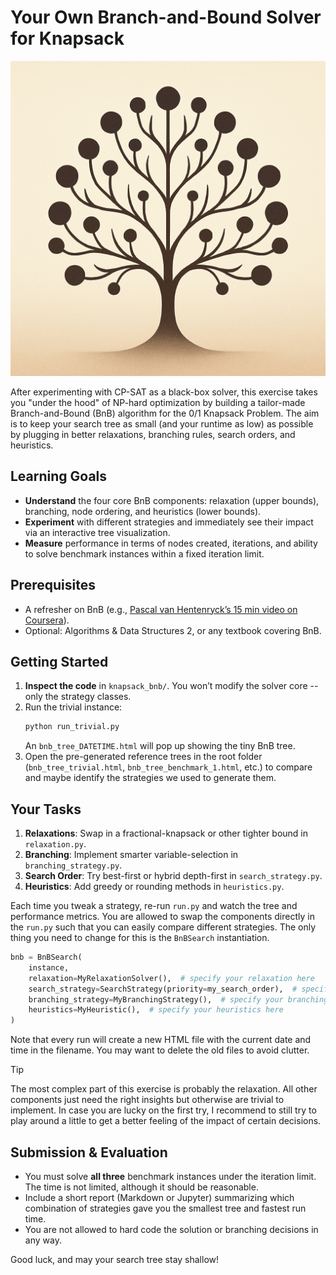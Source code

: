 
# Your Own Branch-and-Bound Solver for Knapsack

![Image](./.assets/bnb_symbol.png)

After experimenting with CP-SAT as a black-box solver, this exercise takes you "under the hood" of NP-hard optimization by building a tailor-made Branch-and-Bound (BnB) algorithm for the 0/1 Knapsack Problem. The aim is to keep your search tree as small (and your runtime as low) as possible by plugging in better relaxations, branching rules, search orders, and heuristics.

## Learning Goals  

- **Understand** the four core BnB components: relaxation (upper bounds), branching, node ordering, and heuristics (lower bounds).  
- **Experiment** with different strategies and immediately see their impact via an interactive tree visualization.  
- **Measure** performance in terms of nodes created, iterations, and ability to solve benchmark instances within a fixed iteration limit.

## Prerequisites  

- A refresher on BnB (e.g., [Pascal van Hentenryck’s 15 min video on Coursera](https://www.coursera.org/lecture/discrete-optimization/knapsack-5-relaxation-branch-and-bound-66OlO?utm_source=link&utm_medium=page_share&utm_content=vlp&utm_campaign=top_button)).  
- Optional: Algorithms & Data Structures 2, or any textbook covering BnB.

## Getting Started  

1. **Inspect the code** in `knapsack_bnb/`. You won’t modify the solver core -- only the strategy classes.  
2. Run the trivial instance:  
   ```bash
   python run_trivial.py
   ```  
   An `bnb_tree_DATETIME.html` will pop up showing the tiny BnB tree.  
3. Open the pre-generated reference trees in the root folder (`bnb_tree_trivial.html`, `bnb_tree_benchmark_1.html`, etc.) to compare and maybe identify the strategies we used to generate them.

## Your Tasks  

1. **Relaxations**: Swap in a fractional-knapsack or other tighter bound in `relaxation.py`.  
2. **Branching**: Implement smarter variable-selection in `branching_strategy.py`.  
3. **Search Order**: Try best-first or hybrid depth-first in `search_strategy.py`.  
4. **Heuristics**: Add greedy or rounding methods in `heuristics.py`.  

Each time you tweak a strategy, re-run `run.py` and watch the tree and performance metrics.
You are allowed to swap the components directly in the `run.py` such that you can easily compare different strategies.
The only thing you need to change for this is the `BnBSearch` instantiation.

```python
bnb = BnBSearch(
    instance,
    relaxation=MyRelaxationSolver(),  # specify your relaxation here
    search_strategy=SearchStrategy(priority=my_search_order),  # specify your search order here
    branching_strategy=MyBranchingStrategy(),  # specify your branching strategy here
    heuristics=MyHeuristic(),  # specify your heuristics here
)
```

Note that every run will create a new HTML file with the current date and time in the filename.
You may want to delete the old files to avoid clutter.

> [!TIP]
>
> The most complex part of this exercise is probably the relaxation. All other components just need
> the right insights but otherwise are trivial to implement. In case you are lucky on the first try,
> I recommend to still try to play around a little to get a better feeling of the impact of certain
> decisions.

## Submission & Evaluation  

- You must solve **all three** benchmark instances under the iteration limit. The time is not limited, although it should be reasonable.
- Include a short report (Markdown or Jupyter) summarizing which combination of strategies gave you the smallest tree and fastest run time.  
- You are not allowed to hard code the solution or branching decisions in any way.

Good luck, and may your search tree stay shallow!